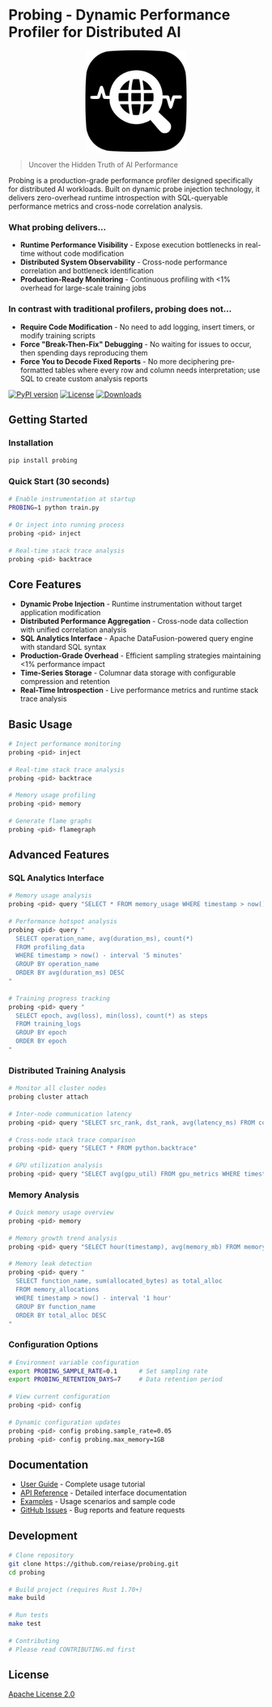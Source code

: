 # Probing - Dynamic Performance Profiler for Distributed AI

<div align="center">
  <img src="probing.svg" alt="Probing Logo" width="200"/>
</div>

> Uncover the Hidden Truth of AI Performance

Probing is a production-grade performance profiler designed specifically for distributed AI workloads. Built on dynamic probe injection technology, it delivers zero-overhead runtime introspection with SQL-queryable performance metrics and cross-node correlation analysis.

### What probing delivers...

- **Runtime Performance Visibility** - Expose execution bottlenecks in real-time without code modification
- **Distributed System Observability** - Cross-node performance correlation and bottleneck identification  
- **Production-Ready Monitoring** - Continuous profiling with <1% overhead for large-scale training jobs

### In contrast with traditional profilers, probing does not...

- **Require Code Modification** - No need to add logging, insert timers, or modify training scripts
- **Force "Break-Then-Fix" Debugging** - No waiting for issues to occur, then spending days reproducing them
- **Force You to Decode Fixed Reports** - No more deciphering pre-formatted tables where every row and column needs interpretation; use SQL to create custom analysis reports

[![PyPI version](https://badge.fury.io/py/probing.svg)](https://badge.fury.io/py/probing)
[![License](https://img.shields.io/badge/License-Apache%202.0-blue.svg)](https://opensource.org/licenses/Apache-2.0)
[![Downloads](https://pepy.tech/badge/probing)](https://pepy.tech/project/probing)

## Getting Started

### Installation

```bash
pip install probing
```

### Quick Start (30 seconds)

```bash
# Enable instrumentation at startup
PROBING=1 python train.py

# Or inject into running process
probing <pid> inject

# Real-time stack trace analysis
probing <pid> backtrace
```

## Core Features

- **Dynamic Probe Injection** - Runtime instrumentation without target application modification
- **Distributed Performance Aggregation** - Cross-node data collection with unified correlation analysis
- **SQL Analytics Interface** - Apache DataFusion-powered query engine with standard SQL syntax
- **Production-Grade Overhead** - Efficient sampling strategies maintaining <1% performance impact
- **Time-Series Storage** - Columnar data storage with configurable compression and retention
- **Real-Time Introspection** - Live performance metrics and runtime stack trace analysis

## Basic Usage

```bash
# Inject performance monitoring
probing <pid> inject

# Real-time stack trace analysis
probing <pid> backtrace

# Memory usage profiling
probing <pid> memory

# Generate flame graphs
probing <pid> flamegraph
```

## Advanced Features

### SQL Analytics Interface
```bash
# Memory usage analysis
probing <pid> query "SELECT * FROM memory_usage WHERE timestamp > now() - interval '5 min'"

# Performance hotspot analysis
probing <pid> query "
  SELECT operation_name, avg(duration_ms), count(*)
  FROM profiling_data 
  WHERE timestamp > now() - interval '5 minutes'
  GROUP BY operation_name
  ORDER BY avg(duration_ms) DESC
"

# Training progress tracking
probing <pid> query "
  SELECT epoch, avg(loss), min(loss), count(*) as steps
  FROM training_logs 
  GROUP BY epoch 
  ORDER BY epoch
"
```

### Distributed Training Analysis
```bash
# Monitor all cluster nodes
probing cluster attach

# Inter-node communication latency
probing <pid> query "SELECT src_rank, dst_rank, avg(latency_ms) FROM comm_metrics"

# Cross-node stack trace comparison
probing <pid> query "SELECT * FROM python.backtrace"

# GPU utilization analysis
probing <pid> query "SELECT avg(gpu_util) FROM gpu_metrics WHERE timestamp > now() - 60"
```

### Memory Analysis
```bash
# Quick memory usage overview
probing <pid> memory

# Memory growth trend analysis
probing <pid> query "SELECT hour(timestamp), avg(memory_mb) FROM memory_usage GROUP BY hour(timestamp)"

# Memory leak detection
probing <pid> query "
  SELECT function_name, sum(allocated_bytes) as total_alloc
  FROM memory_allocations 
  WHERE timestamp > now() - interval '1 hour'
  GROUP BY function_name
  ORDER BY total_alloc DESC
"
```

### Configuration Options
```bash
# Environment variable configuration
export PROBING_SAMPLE_RATE=0.1      # Set sampling rate
export PROBING_RETENTION_DAYS=7     # Data retention period

# View current configuration
probing <pid> config

# Dynamic configuration updates
probing <pid> config probing.sample_rate=0.05
probing <pid> config probing.max_memory=1GB
```

## Documentation

- [User Guide](docs/user-guide.md) - Complete usage tutorial
- [API Reference](docs/api-reference.md) - Detailed interface documentation  
- [Examples](examples/) - Usage scenarios and sample code
- [GitHub Issues](https://github.com/reiase/probing/issues) - Bug reports and feature requests

## Development

```bash
# Clone repository
git clone https://github.com/reiase/probing.git
cd probing

# Build project (requires Rust 1.70+)
make build

# Run tests
make test

# Contributing
# Please read CONTRIBUTING.md first
```

## License

[Apache License 2.0](LICENSE)
